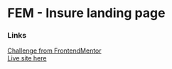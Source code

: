 # FEM - Insure landing page
### Links
[Challenge from FrontendMentor](https://www.frontendmentor.io/challenges/insure-landing-page-uTU68JV8)\
[Live site here](https://mgksp-fem-insure-lp.netlify.app/)

